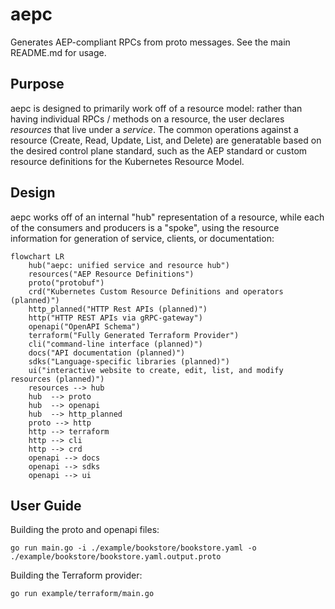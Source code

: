 # aepc

Generates AEP-compliant RPCs from proto messages. See the main README.md for usage.

## Purpose

aepc is designed to primarily work off of a resource model: rather than having individual RPCs / methods on a resource, the user declares *resources* that live under a *service*. The common operations against a resource (Create, Read, Update, List, and Delete) are generatable based on the desired control plane standard, such as the AEP standard or custom resource definitions for the Kubernetes Resource Model.

## Design

aepc works off of an internal "hub" representation of a resource, while each of the consumers and producers is a "spoke", using the resource information for generation of service, clients, or documentation:

```mermaid
flowchart LR
    hub("aepc: unified service and resource hub")
    resources("AEP Resource Definitions")
    proto("protobuf")
    crd("Kubernetes Custom Resource Definitions and operators (planned)")
    http_planned("HTTP Rest APIs (planned)")
    http("HTTP REST APIs via gRPC-gateway")
    openapi("OpenAPI Schema")
    terraform("Fully Generated Terraform Provider")
    cli("command-line interface (planned)")
    docs("API documentation (planned)")
    sdks("Language-specific libraries (planned)")
    ui("interactive website to create, edit, list, and modify resources (planned)")
    resources --> hub
    hub  --> proto
    hub  --> openapi
    hub  --> http_planned
    proto --> http
    http --> terraform
    http --> cli
    http --> crd
    openapi --> docs
    openapi --> sdks
    openapi --> ui
```

## User Guide

Building the proto and openapi files:

```
go run main.go -i ./example/bookstore/bookstore.yaml -o ./example/bookstore/bookstore.yaml.output.proto
```

Building the Terraform provider:

```
go run example/terraform/main.go
```